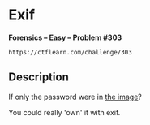 # Exif

**Forensics – Easy – Problem #303**

`https://ctflearn.com/challenge/303`


## Description

If only the password were in [the image](./extra/image.jpg)?

You could really 'own' it with exif.
